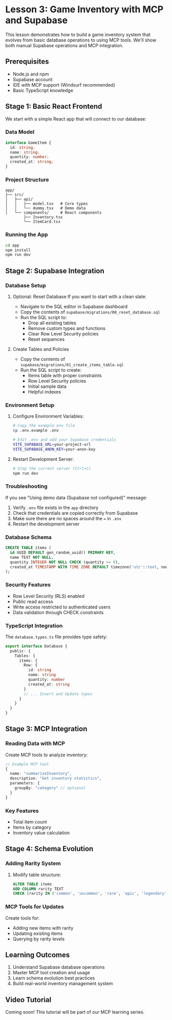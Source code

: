 # Lesson 3: Game Inventory with MCP and Supabase

This lesson demonstrates how to build a game inventory system that evolves from basic database operations to using MCP tools. We'll show both manual Supabase operations and MCP integration.

## Prerequisites
- Node.js and npm
- Supabase account
- IDE with MCP support (Windsurf recommended)
- Basic TypeScript knowledge

## Stage 1: Basic React Frontend

We start with a simple React app that will connect to our database:

### Data Model
```typescript
interface GameItem {
  id: string;
  name: string;
  quantity: number;
  created_at: string;
}
```

### Project Structure
```
app/
├── src/
│   ├── api/
│   │   ├── model.tsx   # Core types
│   │   └── dummy.tsx   # Demo data
│   └── components/     # React components
        ├── Inventory.tsx
        └── ItemCard.tsx
```

### Running the App
```bash
cd app
npm install
npm run dev
```

## Stage 2: Supabase Integration

### Database Setup

1. Optional: Reset Database
   If you want to start with a clean slate:
   - Navigate to the SQL editor in Supabase dashboard
   - Copy the contents of `supabase/migrations/00_reset_database.sql`
   - Run the SQL script to:
     - Drop all existing tables
     - Remove custom types and functions
     - Clear Row Level Security policies
     - Reset sequences

2. Create Tables and Policies
   - Copy the contents of `supabase/migrations/01_create_items_table.sql`
   - Run the SQL script to create:
     - Items table with proper constraints
     - Row Level Security policies
     - Initial sample data
     - Helpful indexes

### Environment Setup

1. Configure Environment Variables:
   ```bash
   # Copy the example env file
   cp .env.example .env

   # Edit .env and add your Supabase credentials
   VITE_SUPABASE_URL=your-project-url
   VITE_SUPABASE_ANON_KEY=your-anon-key
   ```

2. Restart Development Server:
   ```bash
   # Stop the current server (Ctrl+C)
   npm run dev
   ```

### Troubleshooting

If you see "Using demo data (Supabase not configured)" message:
1. Verify `.env` file exists in the `app` directory
2. Check that credentials are copied correctly from Supabase
3. Make sure there are no spaces around the `=` in `.env`
4. Restart the development server

### Database Schema
```sql
CREATE TABLE items (
  id UUID DEFAULT gen_random_uuid() PRIMARY KEY,
  name TEXT NOT NULL,
  quantity INTEGER NOT NULL CHECK (quantity >= 0),
  created_at TIMESTAMP WITH TIME ZONE DEFAULT timezone('utc'::text, now())
);
```

### Security Features
- Row Level Security (RLS) enabled
- Public read access
- Write access restricted to authenticated users
- Data validation through CHECK constraints

### TypeScript Integration
The `database.types.ts` file provides type safety:
```typescript
export interface Database {
  public: {
    Tables: {
      items: {
        Row: {
          id: string
          name: string
          quantity: number
          created_at: string
        }
        // ... Insert and Update types
      }
    }
  }
}
```

## Stage 3: MCP Integration

### Reading Data with MCP
Create MCP tools to analyze inventory:
```typescript
// Example MCP tool
{
  name: "summarizeInventory",
  description: "Get inventory statistics",
  parameters: {
    groupBy: "category" // optional
  }
}
```

### Key Features
- Total item count
- Items by category
- Inventory value calculation

## Stage 4: Schema Evolution

### Adding Rarity System
1. Modify table structure:
   ```sql
   ALTER TABLE items 
   ADD COLUMN rarity TEXT 
   CHECK (rarity IN ('common', 'uncommon', 'rare', 'epic', 'legendary'));
   ```

### MCP Tools for Updates
Create tools for:
- Adding new items with rarity
- Updating existing items
- Querying by rarity levels

## Learning Outcomes
1. Understand Supabase database operations
2. Master MCP tool creation and usage
3. Learn schema evolution best practices
4. Build real-world inventory management system

## Video Tutorial
Coming soon! This tutorial will be part of our MCP learning series.
